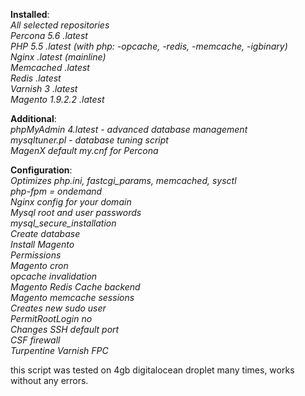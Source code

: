 **Installed**:<br/>
*All selected repositories*<br/>
*Percona 5.6 .latest*<br/>
*PHP 5.5 .latest (with php: -opcache, -redis, -memcache, -igbinary)*<br/>
*Nginx .latest (mainline)*<br/>
*Memcached .latest*<br/>
*Redis .latest*<br/>
*Varnish 3 .latest*<br/>
*Magento 1.9.2.2 .latest*<br/>

**Additional**:<br/>
*phpMyAdmin 4.latest - advanced database management*<br/>
*mysqltuner.pl - database tuning script*<br/>
*MagenX default my.cnf for Percona*<br/>

**Configuration**:<br/>
*Optimizes php.ini, fastcgi_params, memcached, sysctl*<br/>
*php-fpm = ondemand*<br/>
*Nginx config for your domain*<br/>
*Mysql root and user passwords*<br/>
*mysql_secure_installation*<br/>
*Create database*<br/>
*Install Magento*<br/>
*Permissions*<br/>
*Magento cron*<br/>
*opcache invalidation*<br/>
*Magento Redis Cache backend*<br/>
*Magento memcache sessions*<br/>
*Creates new sudo user*<br/>
*PermitRootLogin no*<br/>
*Changes SSH default port*<br/>
*CSF firewall*<br/>
*Turpentine Varnish FPC*<br/>

 
this script was tested on 4gb digitalocean droplet many times, works without any errors.
